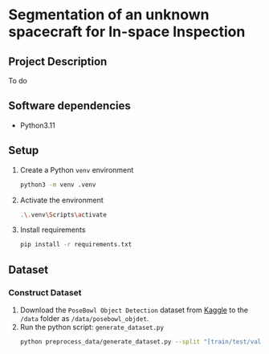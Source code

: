 # Segmentation of an unknown spacecraft for In-space Inspection

## Project Description
To do

## Software dependencies
- Python3.11

## Setup

1. Create a Python `venv` environment

    ```sh
    python3 -m venv .venv
    ```

2. Activate the environment

    ```sh
    .\.venv\Scripts\activate
    ```

3. Install requirements

    ```sh
    pip install -r requirements.txt
    ```

## Dataset
### Construct Dataset

1. Download the `PoseBowl Object Detection` dataset from [Kaggle](https://www.kaggle.com/datasets/aparajuli/posebowl/) to the `/data` folder as `/data/posebowl_objdet`.
2. Run the python script: `generate_dataset.py`
    ```sh
    python preprocess_data/generate_dataset.py --split "[train/test/val]"
    ```